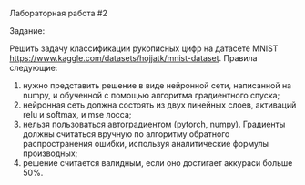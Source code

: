 Лабораторная работа #2

Задание:

Решить задачу классификации рукописных цифр на датасете MNIST https://www.kaggle.com/datasets/hojjatk/mnist-dataset. Правила следующие:

1.  нужно представить решение в виде нейронной сети, написанной на numpy, и обученной с помощью алгоритма градиентного спуска;
2.  нейронная сеть должна состоять из двух линейных слоев, активаций relu и softmax, и mse лосса;
3.  нельзя пользоваться автоградиентом (pytorch, numpy). Градиенты должны считаться вручную по алгоритму обратного распространения ошибки, используя аналитические формулы производных;
4.  решение считается валидным, если оно достигает аккураси больше 50%.

